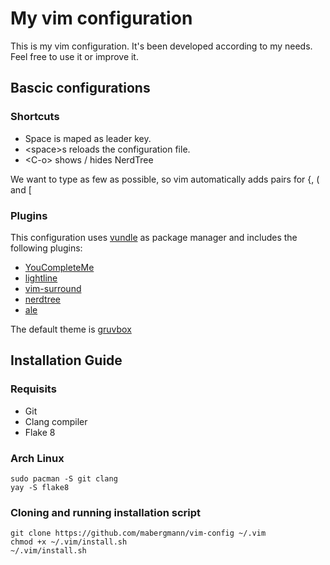 # My vim configuration

This is my vim configuration. It's been developed according to my needs. Feel free to use it or improve it.

## Bascic configurations

### Shortcuts
- Space is maped as leader key.
- \<space\>s reloads the configuration file.
- \<C-o\> shows / hides NerdTree

We want to type as few as possible, so vim automatically adds pairs for \{, \( and \[

### Plugins

This configuration uses [vundle](https://github.com/VundleVim/Vundle.vim) as package manager and includes the following plugins:
- [YouCompleteMe](https://github.com/Valloric/YouCompleteMe)
- [lightline](https://github.com/itchyny/lightline.vim)
- [vim-surround](https://github.com/tpope/vim-surround)
- [nerdtree](https://github.com/scrooloose/nerdtree)
- [ale](https://github.com/w0rp/ale)

The default theme is [gruvbox](https://github.com/morhetz/gruvbox)

## Installation Guide

### Requisits
- Git
- Clang compiler
- Flake 8

### Arch Linux
	sudo pacman -S git clang 
	yay -S flake8

### Cloning and running installation script
	git clone https://github.com/mabergmann/vim-config ~/.vim
	chmod +x ~/.vim/install.sh
	~/.vim/install.sh

